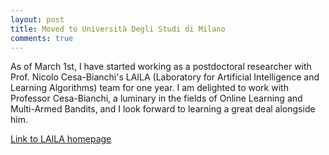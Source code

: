 ```yaml
---
layout: post
title: Moved to Università Degli Studi di Milano
comments: true
---
```



As of March 1st, I have started working as a postdoctoral researcher with Prof. Nicolo Cesa-Bianchi's LAILA (Laboratory for Artificial Intelligence and Learning Algorithms) team for one year. I am delighted to work with Professor Cesa-Bianchi, a luminary in the fields of Online Learning and Multi-Armed Bandits, and I look forward to learning a great deal alongside him.


[Link to LAILA homepage](https://sites.google.com/view/lailaunimi)
